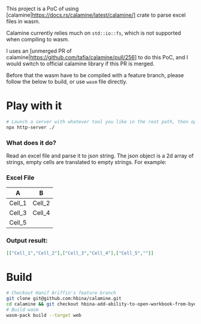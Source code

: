 This project is a PoC of using [calamine|https://docs.rs/calamine/latest/calamine/] crate to parse excel files in wasm.

Calamine currently relies much on `std::io::fs`, which is not supported when compiling to wasm.

I uses an [unmerged PR of calamine|https://github.com/tafia/calamine/pull/256] to do this PoC, and I would switch to official calamine library if this PR is merged.

Before that the wasm have to be compiled with a feature branch, please follow the below to build, or use `wasm` file directly.

# Play with it
```bash
# Launch a server with whatever tool you like in the root path, then open index.html in your browser
npx http-server ./
```
### What does it do?
Read an excel file and parse it to json string. The json object is a 2d array of strings, empty cells are translated to empty strings.
For example:
### Excel File
|   A    |   B    |
|  ----  |  ----  |
| Cell_1 | Cell_2 |
| Cell_3 | Cell_4 |
| Cell_5 |        |

### Output result:
```json
[["Cell_1","Cell_2"],["Cell_3","Cell_4"],["Cell_5",""]]
```

# Build
```bash
# Checkout Hanif Ariffin's feature branch
git clone git@github.com:hbina/calamine.git
cd calamine && git checkout hbina-add-ability-to-open-workbook-from-byes && cd ..
# Build wasm
wasm-pack build --target web
```
